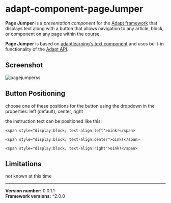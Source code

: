 # adapt-component-pageJumper

**Page Jumper** is a *presentation component* for the [Adapt framework](https://github.com/adaptlearning/adapt_framework) that displays text along with a button that allows navigation to any article, block, or component on any page within the course.

**Page Jumper** is based on [adaptlearning's text component](https://github.com/adaptlearning/adapt-contrib-text) and uses built-in functionality of the [Adapt API](https://github.com/adaptlearning/adapt_framework/wiki/Adapt-API#adaptnavigatetoelement).



## Screenshot

![pagejumperss](https://cloud.githubusercontent.com/assets/24887794/21715124/9b874c54-d3b7-11e6-8a19-96f4176d3dfc.png)



## Button Positioning

choose one of these positions for the button using the dropdown in the properties: left (default), center, right

the instruction text can be positioned like this:

```<span style="display:block; text-align:left">oink!</span>```

```<span style="display:block; text-align:center">oink!</span>```

```<span style="display:block; text-align:right">oink!</span>```



## Limitations

not known at this time



----------------------------
**Version number:** 0.0.1.1<br>
**Framework versions:** ^2.0.0
